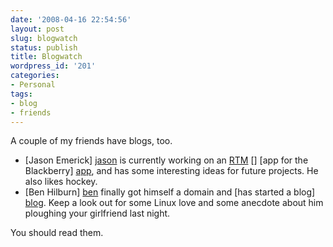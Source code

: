 ```yaml
---
date: '2008-04-16 22:54:56'
layout: post
slug: blogwatch
status: publish
title: Blogwatch
wordpress_id: '201'
categories:
- Personal
tags:
- blog
- friends
---
```


A couple of my friends have blogs, too.

* [Jason Emerick] [jason] is currently working on an [RTM] [] [app for the Blackberry] [app], and has some interesting ideas for future projects. He also likes hockey.
* [Ben Hilburn] [ben] finally got himself a domain and [has started a blog] [blog]. Keep a look out for some Linux love and some anecdote about him ploughing your girlfriend last night.

[jason]: http://blog.emerick.org/
[rtm]: http://www.rememberthemilk.com/
[app]: http://code.google.com/p/rtm4bb/

[ben]: http://hokietux.net/
[blog]: http://hokietux.net/blog

You should read them.
